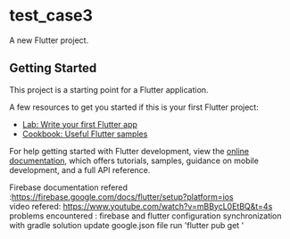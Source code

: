 # test_case3

A new Flutter project.

## Getting Started

This project is a starting point for a Flutter application.

A few resources to get you started if this is your first Flutter project:

- [Lab: Write your first Flutter app](https://docs.flutter.dev/get-started/codelab)
- [Cookbook: Useful Flutter samples](https://docs.flutter.dev/cookbook)

For help getting started with Flutter development, view the
[online documentation](https://docs.flutter.dev/), which offers tutorials,
samples, guidance on mobile development, and a full API reference.

Firebase documentation refered :https://firebase.google.com/docs/flutter/setup?platform=ios
<br>
video refered: https://www.youtube.com/watch?v=mBBycL0EtBQ&t=4s <br>
problems encountered : firebase and flutter configuration 
synchronization with gradle solution update google.json file run 'flutter pub get '
